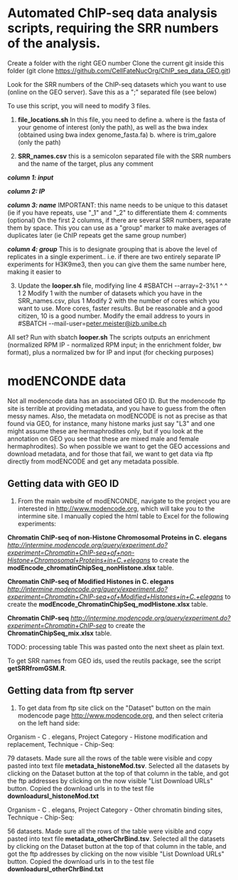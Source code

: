 # Automated ChIP-seq data analysis scripts, requiring the SRR numbers of the analysis. 

Create a folder with the right GEO number
Clone the current git inside this folder (git clone https://github.com/CellFateNucOrg/ChIP_seq_data_GEO.git)

Look for the SRR numbers of the ChIP-seq datasets which you want to use (online on the GEO server).
Save this as a ";" separated file (see below)

To use this script, you will need to modify 3 files.

1. **file_locations.sh** In this file, you need to define a. where is the fasta of your genome of interest (only the path), as well as the bwa index (obtained using bwa index genome_fasta.fa) b. where is trim_galore (only the path)

2. **SRR_names.csv** this is a semicolon separated file with the SRR numbers and the name of the target, plus any comment 

_**column 1: input**_ 

_**column 2: IP**_

_**column 3: name**_ IMPORTANT: this name needs to be unique to this dataset (ie if you have repeats, use "\_1" and "\_2"  to differentiate them 4: comments (optional) On the first 2 columns, if there are several SRR numbers, separate them by space. This you can use as a "group" marker to make averages of duplicates later (ie ChIP repeats get the same group number)

_**column 4: group**_ This is to designate grouping that is above the level of replicates in a single experiment.. i.e. if there are two entirely separate IP experiments for H3K9me3, then you can give them the same number here, making it easier to 


3. Update the **looper.sh** file, modifying line 4 
#SBATCH --array=2-3%1 
                  ^ ^ 
                  1 2 
Modify 1 with the number of datasets which you have in the SRR_names.csv, plus 1 Modify 2 with the number of cores which you want to use. More cores, faster results. But be reasonable and a good citizen, 10 is a good number.
Modify the email address to yours in 
#SBATCH --mail-user=peter.meister@izb.unibe.ch

All set? Run with sbatch **looper.sh**
The scripts outputs an enrichment (normalized RPM IP - normalized RPM input; in the enrichment folder, bw format), plus a normalized bw for IP and input (for checking purposes) 


# modENCONDE data
Not all modencode data has an associated GEO ID. But the modencode ftp site is terrible at providing metadata, and you have to guess from the often messy names. Also, the metadata on modENCODE is not as precise as that found via GEO, for instance, many histone marks just say "L3" and one might assume these are hermaphrodites only, but if you look at the annotation on GEO you see that these are mixed male and female hermaphrodites). So when possible we want to get the GEO accessions and download metadata, and for those that fail, we want to get data via ftp directly from modENCODE and get any metadata possible. 

## Getting data with GEO ID
1) From the main website of modENCONDE, navigate to the project you are interested in http://www.modencode.org, which will take you to the intermine site. I manually copied the html table to Excel for the following experiments: 

**Chromatin ChIP-seq of non-Histone Chromosomal Proteins in C. elegans** *http://intermine.modencode.org/query/experiment.do?experiment=Chromatin+ChIP-seq+of+non-Histone+Chromosomal+Proteins+in+C.+elegans* to create the **modEncode_chromatinChipSeq_nonHistone.xlsx** table.  

**Chromatin ChIP-seq of Modified Histones in C. elegans** *http://intermine.modencode.org/query/experiment.do?experiment=Chromatin+ChIP-seq+of+Modified+Histones+in+C.+elegans* to create the **modEncode_ChromatinChipSeq_modHistone.xlsx** table.

**Chromatin ChIP-seq** *http://intermine.modencode.org/query/experiment.do?experiment=Chromatin+ChIP-seq* to create the **ChromatinChipSeq_mix.xlsx** table.

TODO: processing table
This was pasted onto the next sheet as plain text. 

To get SRR names from GEO ids, used the reutils package, see the script **getSRRfromGSM.R**. 

## Getting data from ftp server
1) To get data from ftp site click on the "Dataset" button on the main modencode page http://www.modencode.org, and then select criteria on the left hand side: 

  Organism - C . elegans, 
  Project Category - Histone modification and replacement,
  Technique - Chip-Seq:
  
  79 datasets. Made sure all the rows of the table were visible and copy pasted into text file **metadata_histoneMod.tsv**.
  Selected all the datasets by clicking on the Dataset button at the top of that column in the table, and got the ftp addresses by clicking on the now visible "List Download URLs" button. Copied the download urls in to the test file **downloadursl_histoneMod.txt**


  Organism - C . elegans, 
  Project Category - Other chromatin binding sites,
  Technique - Chip-Seq:
  
  56 datasets. Made sure all the rows of the table were visible and copy pasted into text file **metadata_otherChrBind.tsv**.
  Selected all the datasets by clicking on the Dataset button at the top of that column in the table, and got the ftp addresses by clicking on the now visible "List Download URLs" button. Copied the download urls in to the test file **downloadursl_otherChrBind.txt**

